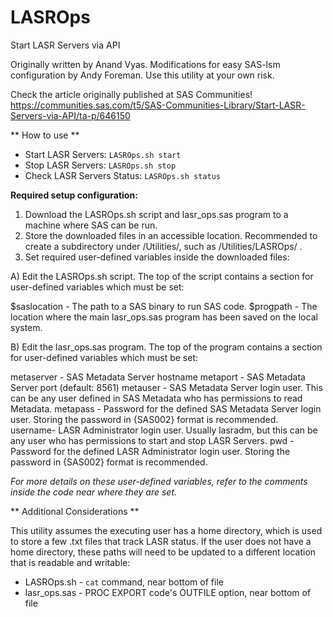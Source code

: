 # LASROps
Start LASR Servers via API

Originally written by Anand Vyas.
Modifications for easy SAS-lsm configuration by Andy Foreman.
Use this utility at your own risk.

Check the article originally published at SAS Communities!
https://communities.sas.com/t5/SAS-Communities-Library/Start-LASR-Servers-via-API/ta-p/646150

** How to use **
* Start LASR Servers: `LASROps.sh start`
* Stop LASR Servers: `LASROps.sh stop`
* Check LASR Servers Status: `LASROps.sh status`

**Required setup configuration:**

1) Download the LASROps.sh script and lasr_ops.sas program to a machine where SAS can be run.
2) Store the downloaded files in an accessible location. Recommended to create a subdirectory under <SASConfig>/Utilities/, such as <SASConfig>/Utilities/LASROps/ .
3) Set required user-defined variables inside the downloaded files:

A) Edit the LASROps.sh script. The top of the script contains a section for user-defined variables which must be set:

$saslocation - The path to a SAS binary to run SAS code.
$progpath - The location where the main lasr_ops.sas program has been saved on the local system.

B) Edit the lasr_ops.sas program. The top of the program contains a section for user-defined variables which must be set:

metaserver - SAS Metadata Server hostname
metaport - SAS Metadata Server port (default: 8561)
metauser - SAS Metadata Server login user. This can be any user defined in SAS Metadata who has permissions to read Metadata.
metapass - Password for the defined SAS Metadata Server login user. Storing the password in {SAS002} format is recommended.
username- LASR Administrator login user. Usually lasradm, but this can be any user who has permissions to start and stop LASR Servers.
pwd - Password for the defined LASR Administrator login user. Storing the password in {SAS002} format is recommended.

*For more details on these user-defined variables, refer to the comments inside the code near where they are set.*

** Additional Considerations **

This utility assumes the executing user has a home directory, which is used to store a few .txt files that track LASR status. If the user does not have a home directory, these paths will need to be updated to a different location that is readable and writable:
* LASROps.sh - `cat` command, near bottom of file
* lasr_ops.sas - PROC EXPORT code's OUTFILE option, near bottom of file